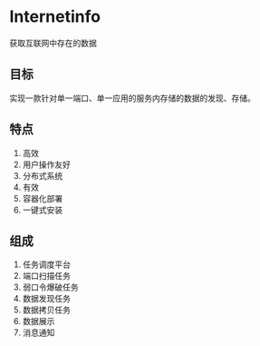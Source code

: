 # Internetinfo
获取互联网中存在的数据
## 目标
实现一款针对单一端口、单一应用的服务内存储的数据的发现、存储。
## 特点
1. 高效
2. 用户操作友好
3. 分布式系统
4. 有效
5. 容器化部署
6. 一键式安装
## 组成
1. 任务调度平台
2. 端口扫描任务
3. 弱口令爆破任务
4. 数据发现任务
5. 数据拷贝任务
6. 数据展示
7. 消息通知
